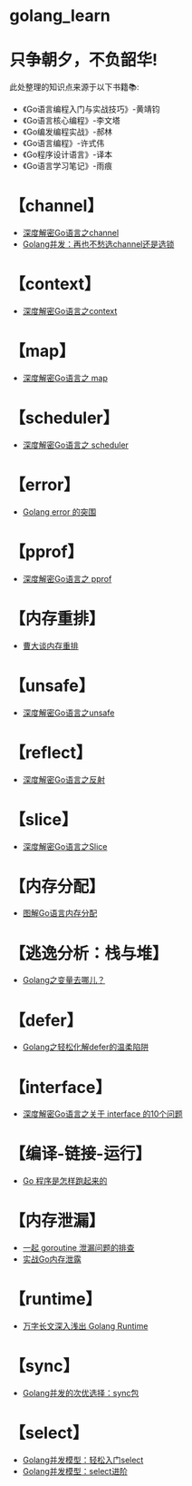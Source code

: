 # golang_learn
# 只争朝夕，不负韶华!

此处整理的知识点来源于以下书籍📚:
* 《Go语言编程入门与实战技巧》-黄靖钧
* 《Go语言核心编程》-李文塔
* 《Go编发编程实战》-郝林
* 《Go语言编程》-许式伟
* 《Go程序设计语言》-译本
* 《Go语言学习笔记》-雨痕

# 【channel】
* [深度解密Go语言之channel ](https://zhuanlan.zhihu.com/p/74613114)
* [Golang并发：再也不愁选channel还是选锁](http://lessisbetter.site/2019/01/14/golang-channel-and-mutex/)

# 【context】
* [深度解密Go语言之context](https://zhuanlan.zhihu.com/p/68792989)

# 【map】
* [深度解密Go语言之 map](https://zhuanlan.zhihu.com/p/66676224)

# 【scheduler】
* [深度解密Go语言之 scheduler](https://zhuanlan.zhihu.com/p/80853548)

# 【error】
* [Golang error 的突围](https://zhuanlan.zhihu.com/p/82985617)

# 【pprof】
* [深度解密Go语言之 pprof](https://zhuanlan.zhihu.com/p/91241270)

# 【内存重排】
* [曹大谈内存重排](https://zhuanlan.zhihu.com/p/69414216)

# 【unsafe】
* [深度解密Go语言之unsafe](https://zhuanlan.zhihu.com/p/67852800)

# 【reflect】
* [深度解密Go语言之反射](https://zhuanlan.zhihu.com/p/64884660)

# 【slice】
* [深度解密Go语言之Slice](https://zhuanlan.zhihu.com/p/61121325)

# 【内存分配】
* [图解Go语言内存分配](https://zhuanlan.zhihu.com/p/59125443)

# 【逃逸分析：栈与堆】
* [Golang之变量去哪儿？](https://zhuanlan.zhihu.com/p/58065429)

# 【defer】
* [Golang之轻松化解defer的温柔陷阱](https://zhuanlan.zhihu.com/p/56557423)

# 【interface】
* [深度解密Go语言之关于 interface 的10个问题](https://zhuanlan.zhihu.com/p/63649977)

# 【编译-链接-运行】
* [Go 程序是怎样跑起来的](https://zhuanlan.zhihu.com/p/71993748)

# 【内存泄漏】
* [一起 goroutine 泄漏问题的排查](https://zhuanlan.zhihu.com/p/100740270)
* [实战Go内存泄露](http://lessisbetter.site/2019/05/18/go-goroutine-leak/)

# 【runtime】
* [万字长文深入浅出 Golang Runtime](https://zhuanlan.zhihu.com/p/95056679)

# 【sync】
* [Golang并发的次优选择：sync包](http://lessisbetter.site/2019/01/04/golang-pkg-sync/)

# 【select】
* [Golang并发模型：轻松入门select](http://lessisbetter.site/2018/12/13/golang-slect/)
* [Golang并发模型：select进阶](http://lessisbetter.site/2018/12/17/golang-selete-advance/)

